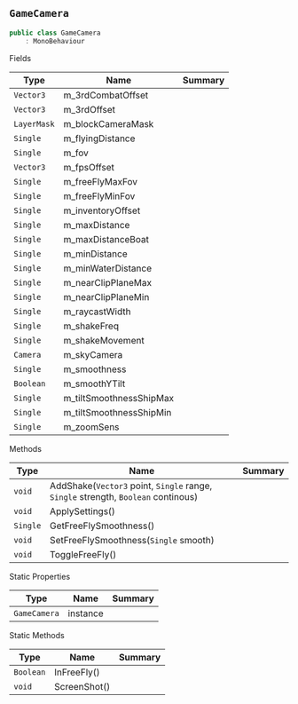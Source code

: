 ## `GameCamera`

```csharp
public class GameCamera
    : MonoBehaviour

```

Fields

| Type | Name | Summary | 
| --- | --- | --- | 
| `Vector3` | m_3rdCombatOffset |  | 
| `Vector3` | m_3rdOffset |  | 
| `LayerMask` | m_blockCameraMask |  | 
| `Single` | m_flyingDistance |  | 
| `Single` | m_fov |  | 
| `Vector3` | m_fpsOffset |  | 
| `Single` | m_freeFlyMaxFov |  | 
| `Single` | m_freeFlyMinFov |  | 
| `Single` | m_inventoryOffset |  | 
| `Single` | m_maxDistance |  | 
| `Single` | m_maxDistanceBoat |  | 
| `Single` | m_minDistance |  | 
| `Single` | m_minWaterDistance |  | 
| `Single` | m_nearClipPlaneMax |  | 
| `Single` | m_nearClipPlaneMin |  | 
| `Single` | m_raycastWidth |  | 
| `Single` | m_shakeFreq |  | 
| `Single` | m_shakeMovement |  | 
| `Camera` | m_skyCamera |  | 
| `Single` | m_smoothness |  | 
| `Boolean` | m_smoothYTilt |  | 
| `Single` | m_tiltSmoothnessShipMax |  | 
| `Single` | m_tiltSmoothnessShipMin |  | 
| `Single` | m_zoomSens |  | 


Methods

| Type | Name | Summary | 
| --- | --- | --- | 
| `void` | AddShake(`Vector3` point, `Single` range, `Single` strength, `Boolean` continous) |  | 
| `void` | ApplySettings() |  | 
| `Single` | GetFreeFlySmoothness() |  | 
| `void` | SetFreeFlySmoothness(`Single` smooth) |  | 
| `void` | ToggleFreeFly() |  | 


Static Properties

| Type | Name | Summary | 
| --- | --- | --- | 
| `GameCamera` | instance |  | 


Static Methods

| Type | Name | Summary | 
| --- | --- | --- | 
| `Boolean` | InFreeFly() |  | 
| `void` | ScreenShot() |  | 


